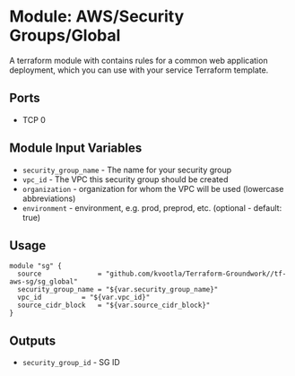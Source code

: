 Module: AWS/Security Groups/Global
===============================

A terraform module with contains rules for a common web application deployment, which you can use with your service Terraform template.

Ports
-----
- TCP 0


Module Input Variables
----------------------

- `security_group_name` - The name for your security group
- `vpc_id`              - The VPC this security group should be created
- `organization`        - organization for whom the VPC will be used (lowercase abbreviations)
- `environment`         - environment, e.g. prod, preprod, etc. (optional - default: true)

Usage
-----

```hcl
module "sg" {
  source              = "github.com/kvootla/Terraform-Groundwork//tf-aws-sg/sg_global"
  security_group_name = "${var.security_group_name}"
  vpc_id  	      = "${var.vpc_id}"
  source_cidr_block   = "${var.source_cidr_block}"
}
```

Outputs
-------

- `security_group_id` - SG ID
